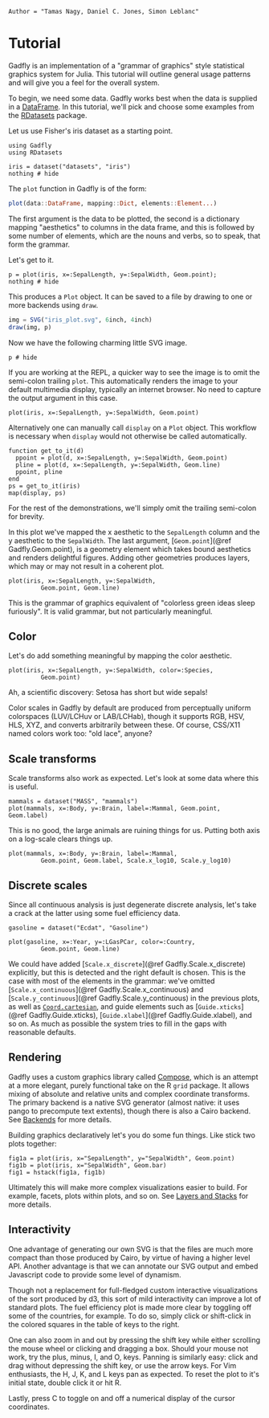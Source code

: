 ```@meta
Author = "Tamas Nagy, Daniel C. Jones, Simon Leblanc"
```

# Tutorial

Gadfly is an implementation of a "grammar of graphics" style statistical
graphics system for Julia. This tutorial will outline general usage
patterns and will give you a feel for the overall system.

To begin, we need some data. Gadfly works best when the data is supplied
in a [DataFrame](https://juliadata.github.io/DataFrames.jl/stable/). In
this tutorial, we'll pick and choose some examples from the
[RDatasets](https://github.com/johnmyleswhite/RDatasets.jl) package.

Let us use Fisher's iris dataset as a starting point.

```@example 1
using Gadfly
using RDatasets

iris = dataset("datasets", "iris")
nothing # hide
```

The `plot` function in Gadfly is of the form:

```julia
plot(data::DataFrame, mapping::Dict, elements::Element...)
```

The first argument is the data to be plotted, the second is a dictionary
mapping "aesthetics" to columns in the data frame, and this is followed by some
number of elements, which are the nouns and verbs, so to speak, that form the
grammar.

Let's get to it.

```@example 1
p = plot(iris, x=:SepalLength, y=:SepalWidth, Geom.point);
nothing # hide
```

This produces a `Plot` object. It can be saved to a file by drawing to one or
more backends using `draw`.

```julia
img = SVG("iris_plot.svg", 6inch, 4inch)
draw(img, p)
```

Now we have the following charming little SVG image.

```@example 1
p # hide
```

If you are working at the REPL, a quicker way to see the image is to omit
the semi-colon trailing `plot`.  This automatically renders the image to
your default multimedia display, typically an internet browser.  No need
to capture the output argument in this case.

```
plot(iris, x=:SepalLength, y=:SepalWidth, Geom.point)
```

Alternatively one can manually call `display` on a `Plot` object.  This
workflow is necessary when `display` would not otherwise be called
automatically.

```
function get_to_it(d)
  ppoint = plot(d, x=:SepalLength, y=:SepalWidth, Geom.point)
  pline = plot(d, x=:SepalLength, y=:SepalWidth, Geom.line)
  ppoint, pline
end
ps = get_to_it(iris)
map(display, ps)
```

For the rest of the demonstrations, we'll simply omit the trailing semi-colon
for brevity.

In this plot we've mapped the x aesthetic to the `SepalLength` column and the y
aesthetic to the `SepalWidth`. The last argument, [`Geom.point`](@ref
Gadfly.Geom.point), is a geometry element which takes bound aesthetics and
renders delightful figures. Adding other geometries produces layers, which may
or may not result in a coherent plot.

```@example 1
plot(iris, x=:SepalLength, y=:SepalWidth,
         Geom.point, Geom.line)
```

This is the grammar of graphics equivalent of "colorless green ideas sleep
furiously". It is valid grammar, but not particularly meaningful.

## Color

Let's do add something meaningful by mapping the color aesthetic.

```@example 1
plot(iris, x=:SepalLength, y=:SepalWidth, color=:Species,
         Geom.point)
```

Ah, a scientific discovery: Setosa has short but wide sepals!

Color scales in Gadfly by default are produced from perceptually uniform
colorspaces (LUV/LCHuv or LAB/LCHab), though it supports RGB, HSV, HLS, XYZ, and
converts arbitrarily between these. Of course, CSS/X11 named colors work too:
"old lace", anyone?

## Scale transforms

Scale transforms also work as expected. Let's look at some data where this is
useful.

```@example 1
mammals = dataset("MASS", "mammals")
plot(mammals, x=:Body, y=:Brain, label=:Mammal, Geom.point, Geom.label)
```

This is no good, the large animals are ruining things for us. Putting both
axis on a log-scale clears things up.

```@example 1
plot(mammals, x=:Body, y=:Brain, label=:Mammal,
         Geom.point, Geom.label, Scale.x_log10, Scale.y_log10)
```

## Discrete scales

Since all continuous analysis is just degenerate discrete analysis, let's take a
crack at the latter using some fuel efficiency data.

```@example 1
gasoline = dataset("Ecdat", "Gasoline")

plot(gasoline, x=:Year, y=:LGasPCar, color=:Country,
         Geom.point, Geom.line)
```

We could have added [`Scale.x_discrete`](@ref Gadfly.Scale.x_discrete)
explicitly, but this is detected and the right default is chosen. This is the
case with most of the elements in the grammar: we've omitted
[`Scale.x_continuous`](@ref Gadfly.Scale.x_continuous) and
[`Scale.y_continuous`](@ref Gadfly.Scale.y_continuous) in the previous plots,
as well as [`Coord.cartesian`](@ref), and guide elements such as
[`Guide.xticks`](@ref Gadfly.Guide.xticks), [`Guide.xlabel`](@ref
Gadfly.Guide.xlabel), and so on. As much as possible the system tries to fill
in the gaps with reasonable defaults.

## Rendering

Gadfly uses a custom graphics library called
[Compose](https://github.com/GiovineItalia/Compose.jl), which is an attempt at a
more elegant, purely functional take on the R `grid` package. It allows
mixing of absolute and relative units and complex coordinate transforms.
The primary backend is a native SVG generator (almost native: it uses
pango to precompute text extents), though there is also a Cairo backend.
See [Backends](@ref) for more details.

Building graphics declaratively let's you do some fun things. Like stick two
plots together:

```@example 1
fig1a = plot(iris, x="SepalLength", y="SepalWidth", Geom.point)
fig1b = plot(iris, x="SepalWidth", Geom.bar)
fig1 = hstack(fig1a, fig1b)
```

Ultimately this will make more complex visualizations easier to build. For
example, facets, plots within plots, and so on. See [Layers and
Stacks](@ref) for more details.

## Interactivity

One advantage of generating our own SVG is that the files are much more
compact than those produced by Cairo, by virtue of having a higher level API.
Another advantage is that we can annotate our SVG output and embed Javascript
code to provide some level of dynamism.

Though not a replacement for full-fledged custom interactive visualizations of
the sort produced by d3, this sort of mild interactivity can improve a lot of
standard plots. The fuel efficiency plot is made more clear by toggling off some
of the countries, for example.  To do so, simply click or shift-click in the
colored squares in the table of keys to the right.

One can also zoom in and out by pressing the shift key while either scrolling
the mouse wheel or clicking and dragging a box.  Should your mouse not work,
try the plus, minus, I, and O, keys.  Panning is similarly easy: click and drag
without depressing the shift key, or use the arrow keys.  For Vim enthusiasts,
the H, J, K, and L keys pan as expected.  To reset the plot to it's initial
state, double click it or hit R.

Lastly, press C to toggle on and off a numerical display of the cursor coordinates.
